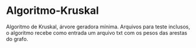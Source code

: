 # Algoritmo-Kruskal
Algoritmo de Kruskal, árvore geradora mínima.
Arquivos para teste inclusos, o algoritmo recebe como entrada um arquivo txt com os pesos das arestas do grafo.
